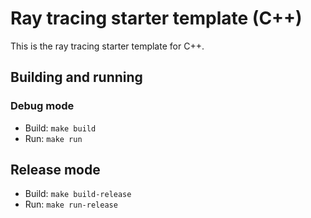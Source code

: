 # Ray tracing starter template (C++)

This is the ray tracing starter template for C++.

## Building and running

### Debug mode

- Build: `make build`
- Run: `make run`

## Release mode

- Build: `make build-release`
- Run: `make run-release`

